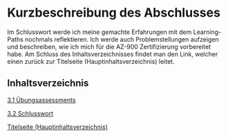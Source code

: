 # Kurzbeschreibung des Abschlusses

Im Schlusswort werde ich meine gemachte Erfahrungen mit dem Learning-Paths nochmals reflektieren. Ich werde auch Problemstellungen aufzeigen und beschreiben, wie ich mich für die AZ-900 Zertifizierung vorbereitet habe. Am Schluss des Inhaltsverzeichnisses findet man den Link, welcher einen zurück zur Titelseite (Hauptinhaltsverzeichnis) leitet.

## Inhaltsverzeichnis

 [3.1 Übungsassessments](./Uebungsassessments.md)
 
 [3.2 Schlusswort](./Schlusswort.md)

[Titelseite (Hauptinhaltsverzeichnis)](../README.md)
